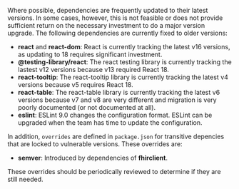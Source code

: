 Where possible, dependencies are frequently updated to their latest versions.
In some cases, however, this is not feasible or does not provide sufficient
return on the necessary investment to do a major version upgrade. The following
dependencies are currently fixed to older versions:

* **react** and **react-dom**: React is currently tracking the latest v16
  versions, as updating to 18 requires significant investment.
* **@testing-library/react**: The react testing library is currently tracking
  the lastest v12 versions because v13 required React 18.
* **react-tooltip**: The react-tooltip library is currently tracking the latest
  v4 versions because v5 requires React 18.
* **react-table**: The react-table library is currently tracking the latest v6
  versions because v7 and v8 are very different and migration is very poorly
  documented (or not documented at all).
* **eslint**: ESLint 9.0 changes the configuration format. ESLint can be
  upgraded when the team has time to update the configuration.

In addition, `overrides` are defined in `package.json` for transitive
depencies that are locked to vulnerable versions. These overrides are:

* **semver**: Introduced by dependencies of **fhirclient**.

These overrides should be periodically reviewed to determine if they are still
needed.